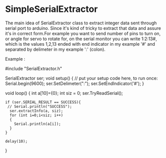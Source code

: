 # SimpleSerialExtractor
The main idea of SerialExtractor class to extract integer data sent through serial port to arduino. Since it's kind of tricky to extract that data and assure it's in correct form.For example you want to send number of pins to turn on, or angle for servo to rotate for,
on the serial monitor you can write 1:2:13#, which is the values 1,2,13 ended with end indicator in my example '#'
and separated by delimeter in my example ':' (colon).


Example :

#include "SerialExtractor.h"

SerialExtractor ser;
void setup() {
  // put your setup code here, to run once:
  Serial.begin(9600);
  ser.SetDelimeter(":");
  ser.SetEndIndicator('#');
}

void loop() {
  int a[10]={0};
  int siz = 0;
    ser.TryReadSerial();
  
    if (ser.SERIAL_RESULT == SUCCESS){
     // Serial.println("SUCCESS");
      ser.extractInfo(a, siz);
      for (int i=0;i<siz; i++)
      {
        Serial.println(a[i]);
      }
    }
    
    delay(10);
}
